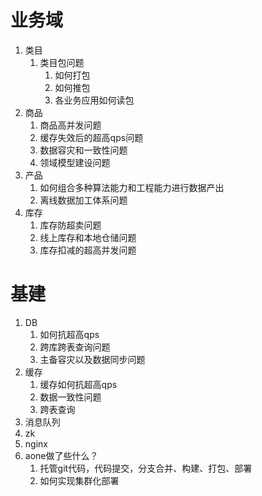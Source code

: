 # 业务域

1. 类目
	1. 类目包问题
		1. 如何打包
		2. 如何推包
		3. 各业务应用如何读包
2. 商品
	1. 商品高并发问题
	2. 缓存失效后的超高qps问题
	3. 数据容灾和一致性问题
	4. 领域模型建设问题
3. 产品
	1. 如何组合多种算法能力和工程能力进行数据产出
	2. 离线数据加工体系问题
4. 库存
	1. 库存防超卖问题
	2. 线上库存和本地仓储问题
	3. 库存扣减的超高并发问题



# 基建



1. DB
	1. 如何抗超高qps
	2. 跨库跨表查询问题
	3. 主备容灾以及数据同步问题
2. 缓存
	1. 缓存如何抗超高qps
	2. 数据一致性问题
	3. 跨表查询
3. 消息队列
4. zk
5. nginx
6. aone做了些什么？
	1. 托管git代码，代码提交，分支合并、构建、打包、部署
	2. 如何实现集群化部署